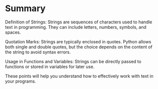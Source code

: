 # Summary

Definition of Strings: Strings are sequences of characters used to handle text in programming. They can include letters, numbers, symbols, and spaces.

Quotation Marks: Strings are typically enclosed in quotes. Python allows both single and double quotes, but the choice depends on the content of the string to avoid syntax errors.

Usage in Functions and Variables: Strings can be directly passed to functions or stored in variables for later use.

These points will help you understand how to effectively work with text in your programs.
